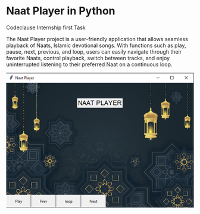 # Naat Player in Python
Codeclause Internship first Task

The Naat Player project is a user-friendly application that allows seamless playback of Naats, Islamic devotional songs. 
With functions such as play, pause, next, previous, and loop, users can easily navigate through their favorite Naats, 
control playback, switch between tracks, and enjoy uninterrupted listening to their preferred Naat on a continuous loop.

![Output](https://github.com/ZaeemYaseen/NaatPlayerInPython/blob/master/output.png?raw=true)
